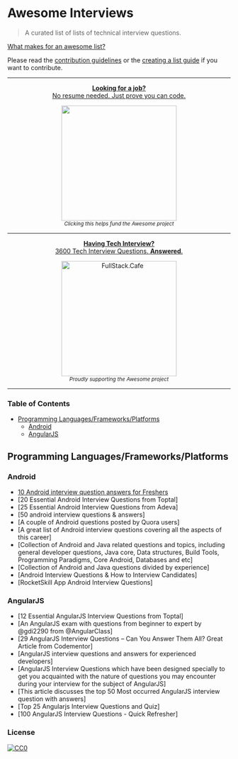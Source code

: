 # Awesome Interviews

> A curated list of lists of technical interview questions.

[What makes for an awesome list?](awesome.md)

Please read the [contribution guidelines](contributing.md) or the [creating a list guide](create-list.md) if you want to contribute.

---

<div align="center">
	<p>
		<a href="https://newgovjobs.in/">
			<b>Looking for a job?</b>
			<br>
			No resume needed. Just prove you can code.
			<br>
			<div>
				<img src="" width="260"  alt="">
			</div>
		</a>
		<sub><i>Clicking this helps fund the Awesome project</i></sub>
	</p>
</div>

---

<div align="center">
    <p>
        <a href="https://www.fullstack.cafe/?utm_source=github&utm_medium=awint">
            <b>Having Tech Interview?</b>
            <br> 3600 Tech Interview Questions. <b>Answered</b>.
            <br>
            <div>
                <img src="https://user-images.githubusercontent.com/13550565/76382460-cc784d80-6393-11ea-8837-2b89265ac853.png" width="260" alt="FullStack.Cafe">
            </div>
        </a>
        <sub><i>Proudly supporting the Awesome project</i></sub>
    </p>
</div>

---

### Table of Contents

- [Programming Languages/Frameworks/Platforms](#programming-languagesframeworksplatforms)
  - [Android](#android)
  - [AngularJS](#angularjs)
 

## Programming Languages/Frameworks/Platforms

### Android

* [10 Android interview question answers for Freshers](https://newgovjobs.in/)
* [20 Essential Android Interview Questions from Toptal]
* [25 Essential Android Interview Questions from Adeva]
* [50 android interview questions & answers]
* [A couple of Android questions posted by Quora users]
* [A great list of Android interview questions covering all the aspects of this career]
* [Collection of Android and Java related questions and topics, including general developer questions, Java core, Data structures, Build Tools, Programming Paradigms, Core Android, Databases and etc]
* [Collection of Android and Java questions divided by experience]
* [Android Interview Questions & How to Interview Candidates]
* [RocketSkill App Android Interview Questions]

### AngularJS

* [12 Essential AngularJS Interview Questions from Toptal]
* [An AngularJS exam with questions from beginner to expert by @gdi2290 from @AngularClass]
* [29 AngularJS Interview Questions – Can You Answer Them All? Great Article from Codementor]
* [AngularJS interview questions and answers for experienced developers]
* [AngularJS Interview Questions which have been designed specially to get you acquainted with the nature of questions you may encounter during your interview for the subject of AngularJS]
* [This article discusses the top 50 Most occurred AngularJS interview question with answers]
* [Top 25 Angularjs Interview Questions and Quiz]
* [100 AngularJS Interview Questions - Quick Refresher]


### License

[![CC0](https://i.creativecommons.org/p/zero/1.0/88x31.png)](https://creativecommons.org/publicdomain/zero/1.0/)
